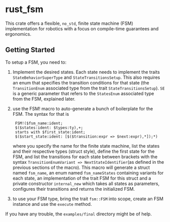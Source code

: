 # rust_fsm

This crate offers a flexible, `no_std`, finite state machine (FSM) implementation for robotics with a focus on compile-time guarantees and ergonomics.

## Getting Started

To setup a FSM, you need to:

1) Implement the desired states. Each state needs to implement the traits `StateBehaviorSuperType` and `StateTransitionsSetup`. This also requires an enum that specifies the transition conditions for that state (the `TransitionEnum` associated type from the trait `StateTransitionsSetup`). `SE` is a generic parameter that refers to the `StatesEnum` associated type from the FSM, explained later.

2) use the FSM! macro to auto-generate a bunch of boilerplate for the FSM. The syntax for that is

        FSM!($fsm_name:ident;
        $($states:ident: $types:ty),+;
        starts with $first_state:ident;
        $($start_state:ident: [$($transition:expr => $next:expr),*]);*)
  
    where you specify the name for the finite state machine, list the states and their respective types (struct style), define the first state for the FSM, and list the transitions for each state between brackets with the syntax `TransitionEnumVariant => NextStateIdentifier`(as defined in the previous sections of the macro). This macro will generate a struct named `fsm_name`, an enum named `fsm_nameStates` containing variants for each state, an implementation of the trait FSM for this struct and a private constructor `internal_new` which takes all states as parameters, configures their transitions and returns the initialized FSM.

3) to use your FSM type, bring the trait `fsm::FSM` into scope, create an FSM instance and use the `execute` method.

If you have any trouble, the `examples/final` directory might be of help.

